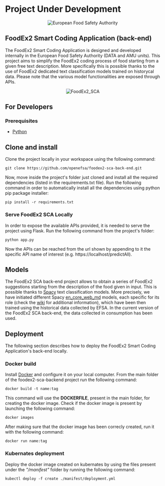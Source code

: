 # Project Under Development

<p align="center">
	<img src="http://www.efsa.europa.eu/profiles/efsa/themes/responsive_efsa/logo.png" alt="European Food Safety Authority"/>
</p>

## FoodEx2 Smart Coding Application (back-end)
The FoodEx2 Smart Coding Application is designed and developed internally in the European Food Safety Authority (DATA and AMU units). This project aims to simplify the FoodEx2 coding process of food starting from a given free text description. More specifically this is possible thanks to the use of FoodEx2 dedicated text classification models trained on historycal data. Please note that the various model functionalities are exposed through APIs. 

<p align="center">
    <img src="https://github.com/openefsa/foodex2-sca-frontend/blob/master/src/asset/icons/FE2_POSI_icon.jpg" alt="FoodEx2_SCA"/>
</p>

## For Developers
### Prerequisites
* [Python](https://www.python.org/downloads/)

## Clone and install
Clone the project locally in your workspace using the following command:
```
git clone https://github.com/openefsa/foodex2-sca-back-end.git
```

Now, move inside the project's folder just cloned and install all the required dependencies (listed in the requirements.txt file). Run the following command in order to automatically install all the dependencies using python pip package installer:
```
pip install -r requirements.txt
```

### Serve FoodEx2 SCA Locally
In order to expose the available APIs provided, it is needed to serve the project using Flask. Run the following command from the project's folder:
```
python app.py
```

Now the APIs can be reached from the url shown by appending to it the specific API name of interest (e.g. https://localhost/predictAll).

## Models
The FoodEx2 SCA back-end project allows to obtain a series of FoodEx2 suggestions starting from the description of the food given in input. This is possible thanks to [Spacy](https://spacy.io/) text classification models. More precisely, we have initiated different Spacy [en_core_web_md](https://spacy.io/models/en#en_core_web_md) models, each specific for its role (check the [wiki](wiki) for additional information), which have been then trained using the historical data collected by EFSA. In the current version of the FoodEx2 SCA back-end, the data collected in consumption has been used.

## Deployment
The following section describes how to deploy the FoodEx2 Smart Coding Application's back-end locally.

### Docker build
Install [Docker](https://docs.docker.com/get-docker/) and configure it on your local computer. From the main folder of the foodex2-sca-backend project run the following command:
```
docker build -t name:tag
```

This command will use the **DOCKERFILE**, present in the main folder, for creating the docker image. Check if the docker image is present by launching the following command:
```
docker images
```

After making sure that the docker image has been correcly created, run it with the following command:
```
docker run name:tag
```

### Kubernates deployment
Deploy the docker image created on kubernates by using the files present under the *"/manifest"* folder by running the following command:
```
kubectl deploy -f create ./manifest/deployment.yml
```
